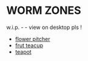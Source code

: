 # WORM ZONES

w.i.p. - - view on desktop pls !

- [flower pitcher](crv6_space.html)
- [frut teacup](crv7_space.html)
- [teapot](crv3.html)
